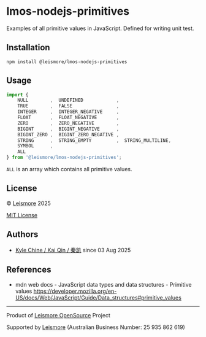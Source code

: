 # lmos-nodejs-primitives

Examples of all primitive values in JavaScript. Defined for writing unit test.

## Installation

`npm install @leismore/lmos-nodejs-primitives`

## Usage

```typescript
import {
    NULL        ,  UNDEFINED            ,
    TRUE        ,  FALSE                ,
    INTEGER     ,  INTEGER_NEGATIVE     ,
    FLOAT       ,  FLOAT_NEGATIVE       ,
    ZERO        ,  ZERO_NEGATIVE        ,
    BIGINT      ,  BIGINT_NEGATIVE      ,
    BIGINT_ZERO ,  BIGINT_ZERO_NEGATIVE ,
    STRING      ,  STRING_EMPTY         ,  STRING_MULTILINE,
    SYMBOL      ,
    ALL
} from '@leismore/lmos-nodejs-primitives';
```

`ALL` is an array which contains all primitive values.

## License

© [Leismore](https://www.leismore.co) 2025

[MIT License](https://choosealicense.com/licenses/mit)

## Authors

* [Kyle Chine / Kai Qin / 秦凯](https://kyle.chine.leismore.org) since 03 Aug 2025

## References

* mdn web docs - JavaScript data types and data structures - Primitive values <https://developer.mozilla.org/en-US/docs/Web/JavaScript/Guide/Data_structures#primitive_values>




------------------------------------------------------------------------------

Product of [Leismore OpenSource](https://lmos.leismore.org) Project

Supported by [Leismore](https://www.leismore.co) (Australian Business Number: 25 935 862 619)

